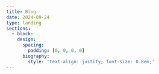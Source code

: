 ```yaml
---
title: Blog
date: 2024-09-24
type: landing
sections:
  - block: 
    design:
      spacing:
        padding: [0, 0, 0, 0]
      biography:
        style: 'text-align: justify; font-size: 0.8em;'
---
```

